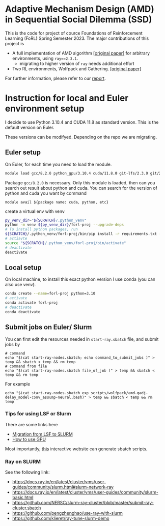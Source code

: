 # Adaptive Mechanism Design (AMD) in Sequential Social Dilemma (SSD)

This is the code for project of cource Foundations of Reinforcement Learning (FoRL) Spring Semester 2023. The major contributions of this project is
- A full implementation of AMD algorithm [[original paper]](https://arxiv.org/abs/1806.04067) for arbitrary environments, using `ray==2.3.1`. 
  - migrating to higher version of `ray` needs additional effort
- Two RL environments, Wolfpack and Gathering. [[original paper]](https://arxiv.org/abs/1702.03037)

For further information, please refer to our [report](https://www.overleaf.com/read/nqnprygyhqkf).

# Instruction for local and Euler environment setup
I decide to use Python 3.10.4 and CUDA 11.8 as standard version. This is the default version on Euler.

These versions can be modifyed. Depending on the repo we are migrating.

## Euler setup
On Euler, for each time you need to load the module.
```sh
module load gcc/8.2.0 python_gpu/3.10.4 cuda/11.8.0 git-lfs/2.3.0 git/2.31.1 eth_proxy
```
Package `gcc/8.2.0` is necessary. Only this module is loaded, then can you search out result about python and cuda. You can search for the version of python and cuda you want by command 
```shell
module avail ${package name: cuda, python, etc}
```

create a virtual env with venv
```sh
py_venv_dir="${SCRATCH}/.python_venv"
python -m venv ${py_venv_dir}/forl-proj --upgrade-deps
# To install python packages, run
${SCRATCH}/.python_venv/forl-proj/bin/pip install -r requirements.txt --cache-dir ${SCRATCH}/pip_cache
# actiavte
source "${SCRATCH}/.python_venv/forl-proj/bin/activate"
# deactivate
deactivate
```


## Local setup
On local machine, to install this exact python version I use conda (you can also use venv).
```sh
conda create --name=forl-proj python=3.10
# activate
conda activate forl-proj
# deactivate
conda deactivate
```

## Submit jobs on Euler/ Slurm

You can first edit the resources needed in `start-ray.sbatch` file, and submit jobs by
```shell
# command
echo "$(cat start-ray-nodes.sbatch; echo command_to_submit_jobs )" > temp && sbatch < temp && rm temp
# command from file
echo "$(cat start-ray-nodes.sbatch file_of_job )" > temp && sbatch < temp && rm temp
```

For example

```shell
echo "$(cat start-ray-nodes.sbatch exp_scripts/wolfpack/amd-qadj-delay_model-conv_assump-neural.bash)" > temp && sbatch < temp && rm temp
```

### Tips for using LSF or Slurm
There are some links here 
- [Migration from LSF to SLURM](https://scicomp.ethz.ch/wiki/LSF_to_Slurm_quick_reference)
- [How to use GPU](https://scicomp.ethz.ch/wiki/Getting_started_with_GPUs)

Most importantly, [this](https://scicomp.ethz.ch/public/lsla/index2.html) interactive website can generate sbatch scripts.



### Ray on SLURM
See the following link:
- https://docs.ray.io/en/latest/cluster/vms/user-guides/community/slurm.html#slurm-network-ray
- https://docs.ray.io/en/latest/cluster/vms/user-guides/community/slurm-basic.html
- https://github.com/NERSC/slurm-ray-cluster/blob/master/submit-ray-cluster.sbatch
- https://github.com/pengzhenghao/use-ray-with-slurm
- https://github.com/klieret/ray-tune-slurm-demo
